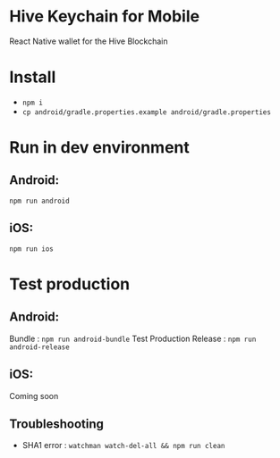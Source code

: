 # Hive Keychain for Mobile

React Native wallet for the Hive Blockchain

# Install

- `npm i`
- `cp android/gradle.properties.example android/gradle.properties`

# Run in dev environment

## Android:

`npm run android`

## iOS:

`npm run ios`

# Test production

## Android:

Bundle : `npm run android-bundle`
Test Production Release : `npm run android-release`

## iOS:

Coming soon

## Troubleshooting

- SHA1 error : `watchman watch-del-all && npm run clean`
